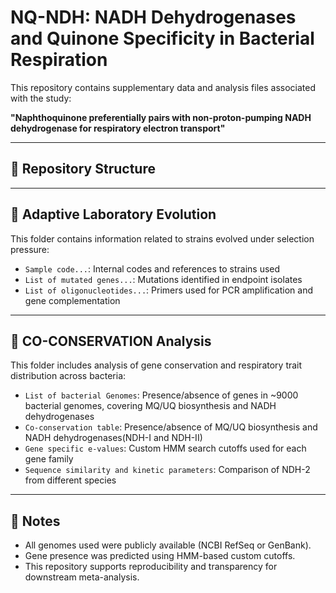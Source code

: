 # NQ-NDH: NADH Dehydrogenases and Quinone Specificity in Bacterial Respiration

This repository contains supplementary data and analysis files associated with the study:

**"Naphthoquinone preferentially pairs with non-proton-pumping NADH dehydrogenase for respiratory electron transport"**

---

## 📁 Repository Structure


---

## 📂 Adaptive Laboratory Evolution

This folder contains information related to strains evolved under selection pressure:

- `Sample code...`: Internal codes and references to strains used
- `List of mutated genes...`: Mutations identified in endpoint isolates
- `List of oligonucleotides...`: Primers used for PCR amplification and gene complementation

---

## 📂 CO-CONSERVATION Analysis

This folder includes analysis of gene conservation and respiratory trait distribution across bacteria:

- `List of bacterial Genomes`: Presence/absence of genes in ~9000 bacterial genomes, covering MQ/UQ biosynthesis and NADH dehydrogenases
- `Co-conservation table`: Presence/absence of MQ/UQ biosynthesis and NADH dehydrogenases(NDH-I and NDH-II)
- `Gene specific e-values`: Custom HMM search cutoffs used for each gene family
- `Sequence similarity and kinetic parameters`: Comparison of NDH-2 from different species

---

## 📌 Notes

- All genomes used were publicly available (NCBI RefSeq or GenBank).
- Gene presence was predicted using HMM-based custom cutoffs.
- This repository supports reproducibility and transparency for downstream meta-analysis.

